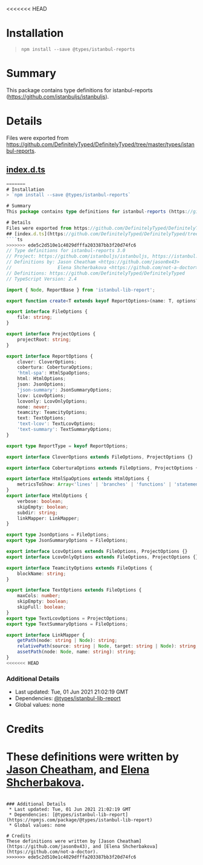 <<<<<<< HEAD
# Installation
> `npm install --save @types/istanbul-reports`

# Summary
This package contains type definitions for istanbul-reports (https://github.com/istanbuljs/istanbuljs).

# Details
Files were exported from https://github.com/DefinitelyTyped/DefinitelyTyped/tree/master/types/istanbul-reports.
## [index.d.ts](https://github.com/DefinitelyTyped/DefinitelyTyped/tree/master/types/istanbul-reports/index.d.ts)
````ts
=======
# Installation
> `npm install --save @types/istanbul-reports`

# Summary
This package contains type definitions for istanbul-reports (https://github.com/istanbuljs/istanbuljs).

# Details
Files were exported from https://github.com/DefinitelyTyped/DefinitelyTyped/tree/master/types/istanbul-reports.
## [index.d.ts](https://github.com/DefinitelyTyped/DefinitelyTyped/tree/master/types/istanbul-reports/index.d.ts)
````ts
>>>>>>> ede5c2d510e1c4029dfffa203387bb3f20d74fc6
// Type definitions for istanbul-reports 3.0
// Project: https://github.com/istanbuljs/istanbuljs, https://istanbul.js.org
// Definitions by: Jason Cheatham <https://github.com/jason0x43>
//                 Elena Shcherbakova <https://github.com/not-a-doctor>
// Definitions: https://github.com/DefinitelyTyped/DefinitelyTyped
// TypeScript Version: 2.4

import { Node, ReportBase } from 'istanbul-lib-report';

export function create<T extends keyof ReportOptions>(name: T, options?: Partial<ReportOptions[T]>): ReportBase;

export interface FileOptions {
    file: string;
}

export interface ProjectOptions {
    projectRoot: string;
}

export interface ReportOptions {
    clover: CloverOptions;
    cobertura: CoberturaOptions;
    'html-spa': HtmlSpaOptions;
    html: HtmlOptions;
    json: JsonOptions;
    'json-summary': JsonSummaryOptions;
    lcov: LcovOptions;
    lcovonly: LcovOnlyOptions;
    none: never;
    teamcity: TeamcityOptions;
    text: TextOptions;
    'text-lcov': TextLcovOptions;
    'text-summary': TextSummaryOptions;
}

export type ReportType = keyof ReportOptions;

export interface CloverOptions extends FileOptions, ProjectOptions {}

export interface CoberturaOptions extends FileOptions, ProjectOptions {}

export interface HtmlSpaOptions extends HtmlOptions {
    metricsToShow: Array<'lines' | 'branches' | 'functions' | 'statements'>;
}
export interface HtmlOptions {
    verbose: boolean;
    skipEmpty: boolean;
    subdir: string;
    linkMapper: LinkMapper;
}

export type JsonOptions = FileOptions;
export type JsonSummaryOptions = FileOptions;

export interface LcovOptions extends FileOptions, ProjectOptions {}
export interface LcovOnlyOptions extends FileOptions, ProjectOptions {}

export interface TeamcityOptions extends FileOptions {
    blockName: string;
}

export interface TextOptions extends FileOptions {
    maxCols: number;
    skipEmpty: boolean;
    skipFull: boolean;
}
export type TextLcovOptions = ProjectOptions;
export type TextSummaryOptions = FileOptions;

export interface LinkMapper {
    getPath(node: string | Node): string;
    relativePath(source: string | Node, target: string | Node): string;
    assetPath(node: Node, name: string): string;
}
<<<<<<< HEAD

````

### Additional Details
 * Last updated: Tue, 01 Jun 2021 21:02:19 GMT
 * Dependencies: [@types/istanbul-lib-report](https://npmjs.com/package/@types/istanbul-lib-report)
 * Global values: none

# Credits
These definitions were written by [Jason Cheatham](https://github.com/jason0x43), and [Elena Shcherbakova](https://github.com/not-a-doctor).
=======

````

### Additional Details
 * Last updated: Tue, 01 Jun 2021 21:02:19 GMT
 * Dependencies: [@types/istanbul-lib-report](https://npmjs.com/package/@types/istanbul-lib-report)
 * Global values: none

# Credits
These definitions were written by [Jason Cheatham](https://github.com/jason0x43), and [Elena Shcherbakova](https://github.com/not-a-doctor).
>>>>>>> ede5c2d510e1c4029dfffa203387bb3f20d74fc6
